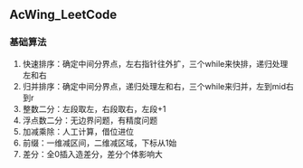 ## AcWing_LeetCode
### 基础算法
1. 快速排序：确定中间分界点，左右指针往外扩，三个while来快排，递归处理左和右
3. 归并排序：确定中间分界点，递归处理左和右，三个while来归并，左到mid右到r
5. 整数二分：左段取左，右段取右，左段+1
6. 浮点数二分：无边界问题，有精度问题
7. 加减乘除：人工计算，借位进位
8. 前缀：一维减区间，二维减区域，下标从1始
9. 差分：全0插入造差分，差分个体影响大
